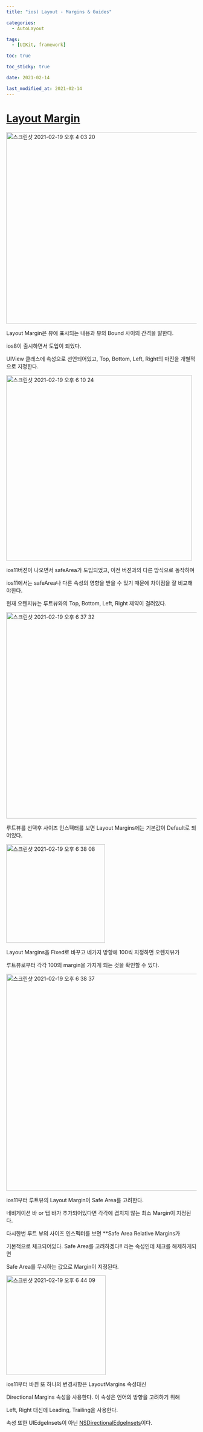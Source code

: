 ```yaml
---
title: "ios) Layout - Margins & Guides"

categories:
  - AutoLayout

tags:
  - [UIKit, framework]

toc: true

toc_sticky: true

date: 2021-02-14

last_modified_at: 2021-02-14
---
```


# [Layout Margin](https://developer.apple.com/documentation/uikit/uiview/1622566-layoutmargins)

<img width="507" alt="스크린샷 2021-02-19 오후 4 03 20" src="https://user-images.githubusercontent.com/70311145/108469651-00f6c800-72cc-11eb-8324-9dcf7949c6b1.png">

Layout Margin은 뷰에 표시되는 내용과 뷰의 Bound 사이의 간격을 말한다.

ios8이 출시하면서 도입이 되었다.

UIView 클래스에 속성으로 선언되어있고, Top, Bottom, Left, Right의 마진을 개별적으로 지정한다.

<img width="491" alt="스크린샷 2021-02-19 오후 6 10 24" src="https://user-images.githubusercontent.com/70311145/108483183-c1d17280-72dd-11eb-8386-43b0fcd45168.png">

ios11버젼이 나오면서 safeArea가 도입되었고, 이전 버젼과의 다른 방식으로 동작하며

ios11에서는 safeArea나 다른 속성의 영향을 받을 수 있기 때문에 차이점을 잘 비교해야한다.

현재 오렌지뷰는 루트뷰와의 Top, Bottom, Left, Right 제약이 걸려있다.

<img width="546" alt="스크린샷 2021-02-19 오후 6 37 32" src="https://user-images.githubusercontent.com/70311145/108486572-8f297900-72e1-11eb-8f72-cc9c67e1e560.png">

루트뷰를 선택후 사이즈 인스펙터를 보면 Layout Margins에는 기본값이 Default로 되어있다.

<img width="261" alt="스크린샷 2021-02-19 오후 6 38 08" src="https://user-images.githubusercontent.com/70311145/108486774-cd269d00-72e1-11eb-8b88-0b209d1c47f4.png">

Layout Margins을 Fixed로 바꾸고 네가지 방향에 100씩 지정하면 오렌지뷰가

루트뷰로부터 각각 100의 margin을 가지게 되는 것을 확인할 수 있다.

<img width="574" alt="스크린샷 2021-02-19 오후 6 38 37" src="https://user-images.githubusercontent.com/70311145/108486779-cef06080-72e1-11eb-8f09-12383d3ff05d.png">

ios11부터 루트뷰의 Layout Margin이 Safe Area를 고려한다.

네비게이션 바 or 탭 바가 추가되어있다면 각각에 겹치지 않는 최소 Margin이 지정된다.

다시한번 루트 뷰의 사이즈 인스펙터를 보면 \*\*Safe Area Relative Margins가

기본적으로 체크되어있다. Safe Area를 고려하겠다!! 라는 속성인데 체크를 해제하게되면

Safe Area를 무시하는 값으로 Margin이 지정된다.

<img width="263" alt="스크린샷 2021-02-19 오후 6 44 09" src="https://user-images.githubusercontent.com/70311145/108487329-7c637400-72e2-11eb-9192-5006924a8f29.png">

ios11부터 바뀐 또 하나의 변경사항은 LayoutMargins 속성대신

Directional Margins 속성을 사용한다. 이 속성은 언어의 방향을 고려하기 위해

Left, Right 대신에 Leading, Trailing을 사용한다.

속성 또한 UIEdgeInsets이 아닌 [NSDirectionalEdgeInsets](https://developer.apple.com/documentation/uikit/nsdirectionaledgeinsets)이다.
